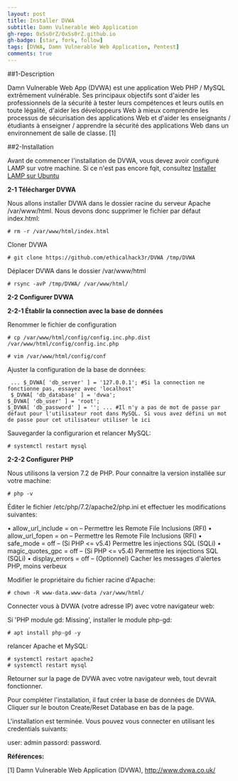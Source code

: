 ```yaml
---
layout: post
title: Installer DVWA
subtitle: Damn Vulnerable Web Application
gh-repo: 0xSs0rZ/0xSs0rZ.github.io
gh-badge: [star, fork, follow]
tags: [DVWA, Damn Vulnerable Web Application, Pentest]
comments: true
---
```


##1-Description

Damn Vulnerable Web App (DVWA) est une application Web PHP / MySQL extrêmement vulnérable. Ses principaux objectifs sont d'aider les professionnels de la sécurité à tester leurs compétences et leurs outils en toute légalité, d'aider les développeurs Web à mieux comprendre les processus de sécurisation des applications Web et d'aider les enseignants / étudiants à enseigner / apprendre la sécurité des applications Web dans un environnement de salle de classe. [1]

##2-Installation

Avant de commencer l'installation de DVWA, vous devez avoir configuré LAMP sur votre machine. Si ce n'est pas encore fqit, consultez [Installer LAMP sur Ubuntu](https://0xss0rz.github.io/2019-08-07-installer-LAMP-Ubuntu/)

**2-1 Télécharger DVWA**

Nous allons installer DVWA dans le dossier racine du serveur Apache /var/www/html. Nous devons donc supprimer le fichier par défaut index.html:

~~~
# rm -r /var/www/html/index.html
~~~
 
Cloner DVWA

~~~ 
# git clone https://github.com/ethicalhack3r/DVWA /tmp/DVWA  
~~~
 
Déplacer DVWA dans le dossier /var/www/html

~~~ 
# rsync -avP /tmp/DVWA/ /var/www/html/  
~~~

**2-2 Configurer DVWA**

**2-2-1 Établir la connection avec la base de données**

Renommer le fichier de configuration

~~~ 
# cp /var/www/html/config/config.inc.php.dist /var/www/html/config/config.inc.php  

# vim /var/www/html/config/conf
~~~

Ajuster la configuration de la base de données:

~~~
 ... $_DVWA[ 'db_server' ] = '127.0.0.1'; #Si la connection ne fonctionne pas, essayez avec 'localhost'
 $_DVWA[ 'db_database' ] = 'dvwa'; 
$_DVWA[ 'db_user' ] = 'root'; 
$_DVWA[ 'db_password' ] = ''; ... #Il n'y a pas de mot de passe par défaut pour l'utilisateur root dans MySQL. Si vous avez défini un mot de passe pour cet utilisateur utiliser le ici
~~~

Sauvegarder la configurarion et relancer MySQL:

~~~
# systemctl restart mysql 
~~~

**2-2-2 Configurer PHP**

Nous utilisons la version 7.2 de PHP. Pour connaitre la version installée sur votre machine:

~~~
# php -v  
~~~

Éditer le fichier /etc/php/7.2/apache2/php.ini et effectuer les modifications suivantes:

•  allow_url_include = on – Permettre les Remote File Inclusions (RFI)
• allow_url_fopen = on – Permettre les Remote File Inclusions (RFI)
• safe_mode = off – (Si PHP <= v5.4) Permettre les injections SQL (SQLi)
• magic_quotes_gpc = off – (Si PHP <= v5.4) Permettre les injections SQL (SQLi)
• display_errors = off – (Optionnel) Cacher les messages d'alertes PHP, moins verbeux

Modifier le propriétaire du fichier racine d'Apache:

~~~
# chown -R www-data.www-data /var/www/html/
~~~

Connecter vous à DVWA (votre adresse IP) avec votre navigateur web:  

Si 'PHP module gd: Missing', installer le module php-gd:

~~~
# apt install php-gd -y
~~~
   
relancer Apache et MySQL:

~~~
# systemctl restart apache2 
# systemctl restart mysql 
~~~

Retourner sur la page de DVWA avec votre navigateur web, tout devrait fonctionner.

Pour compléter l'installation, il faut créer la base de données de DVWA. Cliquer sur le bouton Create/Reset Database en bas de la page.

L'installation est terminée. Vous pouvez vous connecter en utilisant les credentials suivants:

user: admin 
passord: password.  

**Références:**
 
[1] Damn Vulnerable Web Application (DVWA), http://www.dvwa.co.uk/





